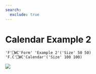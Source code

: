 ```yaml
---
search:
  exclude: true
---
```


<h1 class="heading"><span class="name">Calendar</span> <span class="right">Example 2</span></h1>


```apl
'F'⎕WC'Form' 'Example 2'('Size' 50 50)
'F.C'⎕WC'Calendar'('Size' 100 100)
```


![](../img/cal2.gif)


